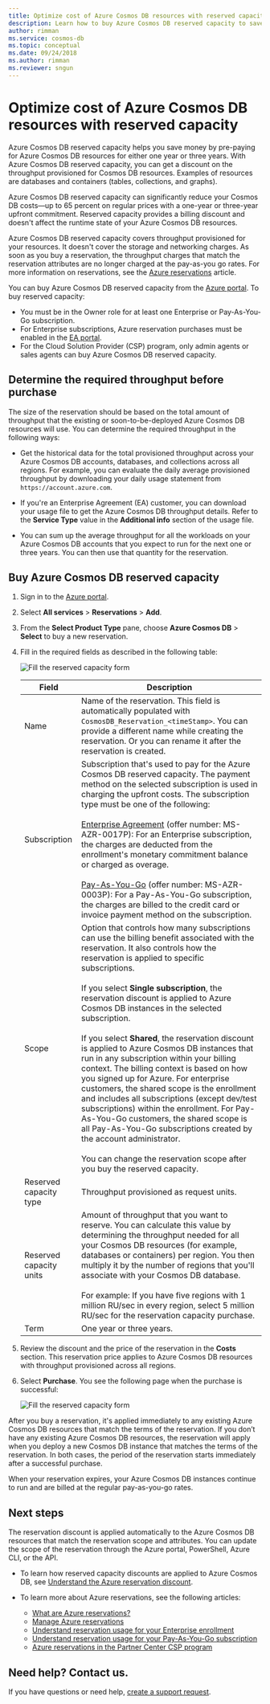 ```yaml
---
title: Optimize cost of Azure Cosmos DB resources with reserved capacity
description: Learn how to buy Azure Cosmos DB reserved capacity to save on your compute costs.
author: rimman
ms.service: cosmos-db
ms.topic: conceptual
ms.date: 09/24/2018
ms.author: rimman
ms.reviewer: sngun
---
```


# Optimize cost of Azure Cosmos DB resources with reserved capacity

Azure Cosmos DB reserved capacity helps you save money by pre-paying for Azure Cosmos DB resources for either one year or three years. With Azure Cosmos DB reserved capacity, you can get a discount on the throughput provisioned for Cosmos DB resources. Examples of resources are databases and containers (tables, collections, and graphs).

Azure Cosmos DB reserved capacity can significantly reduce your Cosmos DB costs&mdash;up to 65 percent on regular prices with a one-year or three-year upfront commitment. Reserved capacity provides a billing discount and doesn't affect the runtime state of your Azure Cosmos DB resources.

Azure Cosmos DB reserved capacity covers throughput provisioned for your resources. It doesn't cover the storage and networking charges. As soon as you buy a reservation, the throughput charges that match the reservation attributes are no longer charged at the pay-as-you go rates. For more information on reservations, see the [Azure reservations](../billing/billing-save-compute-costs-reservations.md) article. 

You can buy Azure Cosmos DB reserved capacity from the [Azure portal](https://portal.azure.com). To buy reserved capacity:

* You must be in the Owner role for at least one Enterprise or Pay-As-You-Go subscription.  
* For Enterprise subscriptions, Azure reservation purchases must be enabled in the [EA portal](https://ea.azure.com/).  
* For the Cloud Solution Provider (CSP) program, only admin agents or sales agents can buy Azure Cosmos DB reserved capacity.

## Determine the required throughput before purchase

The size of the reservation should be based on the total amount of throughput that the existing or soon-to-be-deployed Azure Cosmos DB resources will use. You can determine the required throughput in the following ways:

* Get the historical data for the total provisioned throughput across your Azure Cosmos DB accounts, databases, and collections across all regions. For example, you can evaluate the daily average provisioned throughput by downloading your daily usage statement from `https://account.azure.com`.

* If you're an Enterprise Agreement (EA) customer, you can download your usage file to get the Azure Cosmos DB throughput details. Refer to the **Service Type** value in the **Additional info** section of the usage file.

* You can sum up the average throughput for all the workloads on your Azure Cosmos DB accounts that you expect to run for the next one or three years. You can then use that quantity for the reservation.

## Buy Azure Cosmos DB reserved capacity

1. Sign in to the [Azure portal](https://portal.azure.com).  

2. Select **All services** > **Reservations** > **Add**.  

3. From the **Select Product Type** pane, choose **Azure Cosmos DB** > **Select** to buy a new reservation.  

4. Fill in the required fields as described in the following table:

   ![Fill the reserved capacity form](./media/cosmos-db-reserved-capacity/fill_reserved_capacity_form.png) 

   |Field  |Description  |
   |---------|---------|
   |Name   |    Name of the reservation. This field is automatically populated with `CosmosDB_Reservation_<timeStamp>`. You can provide a different name while creating the reservation. Or you can rename it after the reservation is created.      |
   |Subscription  |   Subscription that's used to pay for the Azure Cosmos DB reserved capacity. The payment method on the selected subscription is used in charging the upfront costs. The subscription type must be one of the following: <br/><br/>  [Enterprise Agreement](https://azure.microsoft.com/pricing/enterprise-agreement/) (offer number: MS-AZR-0017P): For an Enterprise subscription, the charges are deducted from the enrollment's monetary commitment balance or charged as overage. <br/><br/> [Pay-As-You-Go](https://azure.microsoft.com/offers/ms-azr-0003p/) (offer number: MS-AZR-0003P): For a Pay-As-You-Go subscription, the charges are billed to the credit card or invoice payment method on the subscription.    |
   |Scope   |  	Option that controls how many subscriptions can use the billing benefit associated with the reservation. It also controls how the reservation is applied to specific subscriptions.   <br/><br/>  If you select **Single subscription**, the reservation discount is applied to Azure Cosmos DB instances in the selected subscription. <br/><br/>  If you select **Shared**, the reservation discount is applied to Azure Cosmos DB instances that run in any subscription within your billing context. The billing context is based on how you signed up for Azure. For enterprise customers, the shared scope is the enrollment and includes all subscriptions (except dev/test subscriptions) within the enrollment. For Pay-As-You-Go customers, the shared scope is all Pay-As-You-Go subscriptions created by the account administrator.  <br/><br/> You can change the reservation scope after you buy the reserved capacity.  |
   |Reserved capacity type   |  Throughput provisioned as request units.|
   |Reserved capacity units  |  	Amount of throughput that you want to reserve. You can calculate this value by determining the throughput needed for all your Cosmos DB resources (for example, databases or containers) per region. You then multiply it by the number of regions that you'll associate with your Cosmos DB database.  <br/><br/> For example: If you have five regions with 1 million RU/sec in every region, select 5 million RU/sec for the reservation capacity purchase.    |
   |Term  |   One year or three years.   |

5. Review the discount and the price of the reservation in the **Costs** section. This reservation price applies to Azure Cosmos DB resources with throughput provisioned across all regions.  

6. Select **Purchase**. You see the following page when the purchase is successful: 

   ![Fill the reserved capacity form](./media/cosmos-db-reserved-capacity/reserved_capacity_successful.png) 

After you buy a reservation, it's applied immediately to any existing Azure Cosmos DB resources that match the terms of the reservation. If you don’t have any existing Azure Cosmos DB resources, the reservation will apply when you deploy a new Cosmos DB instance that matches the terms of the reservation. In both cases, the period of the reservation starts immediately after a successful purchase. 

When your reservation expires, your Azure Cosmos DB instances continue to run and are billed at the regular pay-as-you-go rates.

## Next steps

The reservation discount is applied automatically to the Azure Cosmos DB resources that match the reservation scope and attributes. You can update the scope of the reservation through the Azure portal, PowerShell, Azure CLI, or the API.

*  To learn how reserved capacity discounts are applied to Azure Cosmos DB, see [Understand the Azure reservation discount](../billing/billing-understand-cosmosdb-reservation-charges.md).

* To learn more about Azure reservations, see the following articles:

   * [What are Azure reservations?](../billing/billing-save-compute-costs-reservations.md)  
   * [Manage Azure reservations](../billing/billing-manage-reserved-vm-instance.md)  
   * [Understand reservation usage for your Enterprise enrollment](../billing/billing-understand-reserved-instance-usage-ea.md)  
   * [Understand reservation usage for your Pay-As-You-Go subscription](../billing/billing-understand-reserved-instance-usage.md)
   * [Azure reservations in the Partner Center CSP program](https://docs.microsoft.com/partner-center/azure-reservations)

## Need help? Contact us.

If you have questions or need help, [create a support request](https://portal.azure.com/#blade/Microsoft_Azure_Support/HelpAndSupportBlade/newsupportrequest).

